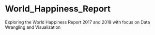 # World_Happiness_Report
Exploring the World Happiness Report 2017 and 2018 with focus on Data Wrangling and Visualization
